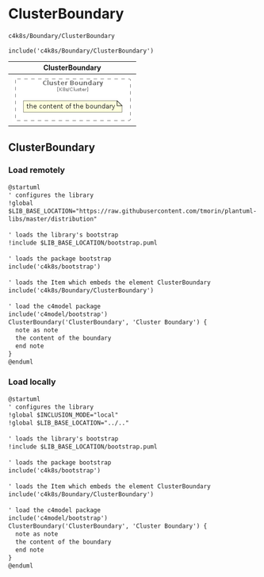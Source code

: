 # ClusterBoundary


```text
c4k8s/Boundary/ClusterBoundary
```

```text
include('c4k8s/Boundary/ClusterBoundary')
```



| ClusterBoundary |
| :---: |
| ![illustration for ClusterBoundary](../../c4k8s/Boundary/ClusterBoundary.Local.png) |




## ClusterBoundary

### Load remotely
```plantuml
@startuml
' configures the library
!global $LIB_BASE_LOCATION="https://raw.githubusercontent.com/tmorin/plantuml-libs/master/distribution"

' loads the library's bootstrap
!include $LIB_BASE_LOCATION/bootstrap.puml

' loads the package bootstrap
include('c4k8s/bootstrap')

' loads the Item which embeds the element ClusterBoundary
include('c4k8s/Boundary/ClusterBoundary')

' load the c4model package
include('c4model/bootstrap')
ClusterBoundary('ClusterBoundary', 'Cluster Boundary') {
  note as note
  the content of the boundary
  end note
}
@enduml
```

### Load locally
```plantuml
@startuml
' configures the library
!global $INCLUSION_MODE="local"
!global $LIB_BASE_LOCATION="../.."

' loads the library's bootstrap
!include $LIB_BASE_LOCATION/bootstrap.puml

' loads the package bootstrap
include('c4k8s/bootstrap')

' loads the Item which embeds the element ClusterBoundary
include('c4k8s/Boundary/ClusterBoundary')

' load the c4model package
include('c4model/bootstrap')
ClusterBoundary('ClusterBoundary', 'Cluster Boundary') {
  note as note
  the content of the boundary
  end note
}
@enduml
```


